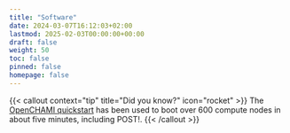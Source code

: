 ```yaml
---
title: "Software"
date: 2024-03-07T16:12:03+02:00
lastmod: 2025-02-03T00:00:00+00:00
draft: false
weight: 50
toc: false
pinned: false
homepage: false
---
```


{{< callout context="tip" title="Did you know?" icon="rocket" >}}
The [OpenCHAMI quickstart](https://github.com/openchami/deployment-recipes/) has been used to boot over 600 compute nodes in about five minutes, including POST!.
{{< /callout >}}



